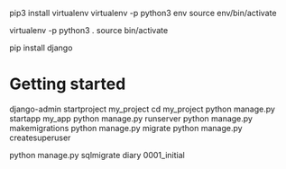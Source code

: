 pip3 install virtualenv
virtualenv -p python3 env
source env/bin/activate

virtualenv -p python3 .
source bin/activate

pip install django

# Getting started
django-admin startproject my_project
cd my_project
python manage.py startapp my_app
python manage.py runserver
python manage.py makemigrations
python manage.py migrate
python manage.py createsuperuser

python manage.py sqlmigrate diary 0001_initial